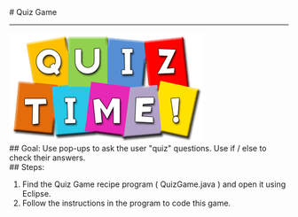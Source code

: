 
 <div id="recipeLeftColumn">
  # Quiz Game
  <hr/>
  <img alt="quiz image" src="./quiz.png"/>
  <div id="recipeGoal">
   ## Goal:
   Use pop-ups to ask the user "quiz" questions. Use if / else to check their answers.
  </div>
 </div>
 <div id="recipeRightColumn">
  <div id="recipeSteps">
   ## Steps:
   <ol id="stepList">
    <li>
     Find the Quiz Game recipe program ( QuizGame.java ) and open it using Eclipse.
    </li>
    <li>
     Follow the instructions in the program to code this game.
    </li>
   </ol>
  </div>
 </div>

